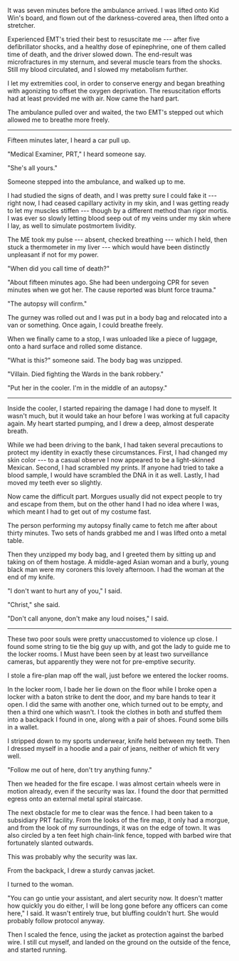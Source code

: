 It was seven minutes before the ambulance arrived. I was lifted onto Kid Win's board, and flown
out of the darkness-covered area, then lifted onto a stretcher.

Experienced EMT's tried their best to resuscitate me --- after five defibrillator shocks, and a healthy
dose of epinephrine, one of them
called time of death, and the driver slowed down. The end-result was microfractures in my sternum,
and several muscle tears from the shocks. Still my blood circulated, and I slowed my metabolism further.

I let my extremities cool, in order to conserve energy and began breathing with agonizing to offset
the oxygen deprivation. The resuscitation efforts had at least provided me with air. Now came the hard
part.

The ambulance pulled over and waited, the two EMT's stepped out which allowed me to breathe
more freely.

----

Fifteen minutes later, I heard a car pull up.

"Medical Examiner, PRT," I heard someone say.

"She's all yours."

Someone stepped into the ambulance, and walked up to me.

I had studied the signs of death,
and I was pretty sure I could fake it --- right now, I had ceased capillary activity in my skin,
and I was getting ready to let my muscles stiffen --- though by a different method than rigor mortis.
I was ever so slowly letting blood seep out of my veins under my skin where I lay, as well to simulate
postmortem lividity.

The ME took my pulse --- absent, checked breathing --- which I held, then stuck a thermometer in my
liver --- which would have been distinctly unpleasant if not for my power.

"When did you call time of death?"

"About fifteen minutes ago. She had been undergoing CPR for seven minutes when we got her. The cause
reported was blunt force trauma."

"The autopsy will confirm."

The gurney was rolled out and I was put in a body bag and relocated into a van or something.
Once again, I could breathe freely.

When we finally came to a stop, I was unloaded like a piece of luggage, onto a hard surface and rolled
some distance.

"What is this?" someone said. The body bag was unzipped.

"Villain. Died fighting the Wards in the bank robbery."

"Put her in the cooler. I'm in the middle of an autopsy."

---- 

Inside the cooler, I started repairing the damage I had done to myself. It wasn't much, but it would take
an hour before I was working at full capacity again. My heart started pumping, and I drew a deep, almost desperate
breath.

While we had been driving to the bank, I had taken several precautions to protect my identity in exactly
these circumstances. First, I had changed my skin color --- to a casual observe I now appeared to be
a light-skinned Mexican. Second, I had scrambled my prints. If anyone had tried to take a  blood sample,
I would have scrambled the DNA in it as well. Lastly, I had moved my teeth ever so slightly.

Now came the difficult part. Morgues usually did not expect people to try and escape from them, but on
the other hand I had no idea where I was, which meant I had to get out of my costume fast.

The person performing my autopsy finally came to fetch me after about thirty minutes. Two sets of hands grabbed
me and I was lifted onto a metal table.

Then they unzipped my body bag, and I greeted them by sitting up and taking on of them hostage.
A middle-aged Asian woman and a burly, young black man were my coroners this lovely afternoon. I had the woman at the end of
my knife.

"I don't want to hurt any of you," I said.

"Christ," she said.

"Don't call anyone, don't make any loud noises," I said.

----

These two poor souls were pretty unaccustomed to violence up close. I found some string to tie the big
guy up with, and got the lady to guide me to the locker rooms. I Must have been seen by at least two
surveillance cameras, but apparently they were not for pre-emptive security.

I stole a fire-plan map off the wall, just before we entered the locker rooms.

In the locker room, I bade her lie down on the floor while I broke open a locker with a baton strike to
dent the door, and my bare hands to tear it open. I did the same with another one, which turned out to be empty,
and then a third one which wasn't. I took the clothes
in both and stuffed them into a backpack I found in one, along with a pair of shoes. Found some bills in a wallet.

I stripped down to my sports underwear, knife held between my teeth. Then I dressed myself in a hoodie
and a pair of jeans, neither of which fit very well.

"Follow me out of here, don't try anything funny."

Then we headed for the fire escape. I was almost certain wheels were in motion already, even
if the security was lax. I found the door that permitted egress onto an external metal spiral staircase.

The next obstacle for me to clear was the fence. I had been taken to a subsidiary PRT facility.
From the looks of the fire map, it only had a morgue, and from the look of my surroundings, it
was on the edge of town. It was also circled by a ten feet high chain-link fence, topped with barbed wire that
fortunately slanted outwards.

This was probably why the security was lax.

From the backpack, I drew a sturdy canvas jacket.

I turned to the woman.

"You can go untie your assistant, and alert security now. It doesn't matter how quickly you do either,
I will be long gone before any officers can come here," I said. It wasn't entirely true, but
bluffing couldn't hurt. She would probably follow protocol anyway.

Then I scaled the fence, using the jacket as protection against the barbed wire. I still cut myself,
and landed on the ground on the outside of the fence, and started running.
